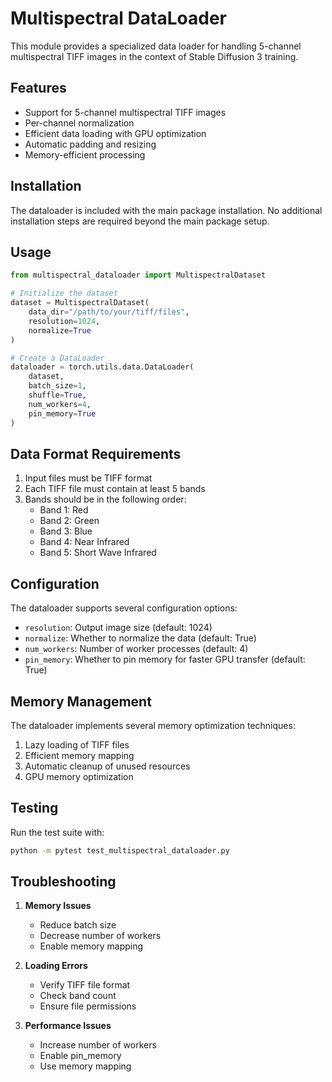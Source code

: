 # Multispectral DataLoader

This module provides a specialized data loader for handling 5-channel multispectral TIFF images in the context of Stable Diffusion 3 training.

## Features

- Support for 5-channel multispectral TIFF images
- Per-channel normalization
- Efficient data loading with GPU optimization
- Automatic padding and resizing
- Memory-efficient processing

## Installation

The dataloader is included with the main package installation. No additional installation steps are required beyond the main package setup.

## Usage

```python
from multispectral_dataloader import MultispectralDataset

# Initialize the dataset
dataset = MultispectralDataset(
    data_dir="/path/to/your/tiff/files",
    resolution=1024,
    normalize=True
)

# Create a DataLoader
dataloader = torch.utils.data.DataLoader(
    dataset,
    batch_size=1,
    shuffle=True,
    num_workers=4,
    pin_memory=True
)
```

## Data Format Requirements

1. Input files must be TIFF format
2. Each TIFF file must contain at least 5 bands
3. Bands should be in the following order:
   - Band 1: Red
   - Band 2: Green
   - Band 3: Blue
   - Band 4: Near Infrared
   - Band 5: Short Wave Infrared

## Configuration

The dataloader supports several configuration options:

- `resolution`: Output image size (default: 1024)
- `normalize`: Whether to normalize the data (default: True)
- `num_workers`: Number of worker processes (default: 4)
- `pin_memory`: Whether to pin memory for faster GPU transfer (default: True)

## Memory Management

The dataloader implements several memory optimization techniques:

1. Lazy loading of TIFF files
2. Efficient memory mapping
3. Automatic cleanup of unused resources
4. GPU memory optimization

## Testing

Run the test suite with:

```bash
python -m pytest test_multispectral_dataloader.py
```

## Troubleshooting

1. **Memory Issues**
   - Reduce batch size
   - Decrease number of workers
   - Enable memory mapping

2. **Loading Errors**
   - Verify TIFF file format
   - Check band count
   - Ensure file permissions

3. **Performance Issues**
   - Increase number of workers
   - Enable pin_memory
   - Use memory mapping
